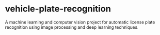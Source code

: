 # vehicle-plate-recognition
A machine learning and computer vision project for automatic license plate recognition using image processing and deep learning techniques.
